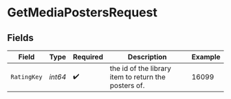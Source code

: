 # GetMediaPostersRequest


## Fields

| Field                                                | Type                                                 | Required                                             | Description                                          | Example                                              |
| ---------------------------------------------------- | ---------------------------------------------------- | ---------------------------------------------------- | ---------------------------------------------------- | ---------------------------------------------------- |
| `RatingKey`                                          | *int64*                                              | :heavy_check_mark:                                   | the id of the library item to return the posters of. | 16099                                                |